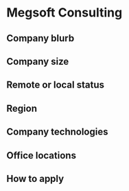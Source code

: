 # Megsoft Consulting

## Company blurb

## Company size

## Remote or local status

## Region

## Company technologies

## Office locations

## How to apply
